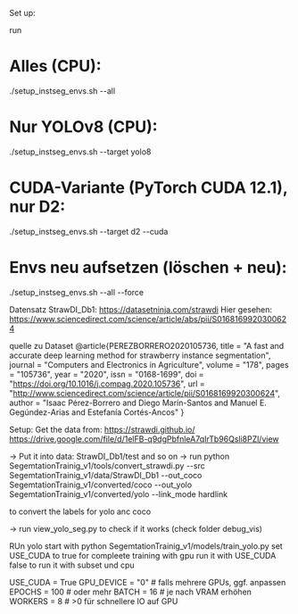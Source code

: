 Set up: 

run 
# Alles (CPU):
./setup_instseg_envs.sh --all

# Nur YOLOv8 (CPU):
./setup_instseg_envs.sh --target yolo8

# CUDA-Variante (PyTorch CUDA 12.1), nur D2:
./setup_instseg_envs.sh --target d2 --cuda

# Envs neu aufsetzen (löschen + neu):
./setup_instseg_envs.sh --all --force



Datensatz StrawDI_Db1: https://datasetninja.com/strawdi
Hier gesehen: https://www.sciencedirect.com/science/article/abs/pii/S0168169920300624

quelle zu Dataset
@article{PEREZBORRERO2020105736,
title = "A fast and accurate deep learning method for strawberry instance segmentation",
journal = "Computers and Electronics in Agriculture",
volume = "178",
pages = "105736",
year = "2020",
issn = "0168-1699",
doi = "https://doi.org/10.1016/j.compag.2020.105736",
url = "http://www.sciencedirect.com/science/article/pii/S0168169920300624",
author = "Isaac Pérez-Borrero and Diego Marín-Santos and Manuel E. Gegúndez-Arias and Estefanía Cortés-Ancos"
}





Setup: 
Get the data from:
https://strawdi.github.io/
https://drive.google.com/file/d/1elFB-q9dgPbfnleA7qIrTb96Qsli8PZl/view 

-> Put it into data: StrawDI_Db1/test and so on 
-> run 
python SegemtationTrainig_v1/tools/convert_strawdi.py   --src SegemtationTrainig_v1/data/StrawDI_Db1   --out_coco SegemtationTrainig_v1/converted/coco   --out_yolo SegemtationTrainig_v1/converted/yolo   --link_mode hardlink

to convert the labels for yolo anc coco

-> run view_yolo_seg.py to check if it works (check folder debug_vis)



RUn yolo 
start with python SegemtationTrainig_v1/models/train_yolo.py
set USE_CUDA to true for compleete training with gpu
run it with USE_CUDA false to run it with subset und cpu 

USE_CUDA = True
GPU_DEVICE = "0"   # falls mehrere GPUs, ggf. anpassen
EPOCHS = 100       # oder mehr
BATCH = 16         # je nach VRAM erhöhen
WORKERS = 8        # >0 für schnellere IO auf GPU



